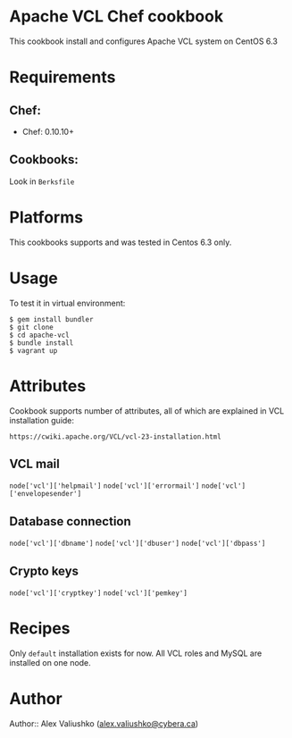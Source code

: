 # Apache VCL Chef cookbook
This cookbook install and configures Apache VCL system on CentOS 6.3

# Requirements
## Chef:
* Chef: 0.10.10+

## Cookbooks:
Look in `Berksfile`

# Platforms
This cookbooks supports and was tested in Centos 6.3 only.

# Usage
To test it in virtual environment:

    $ gem install bundler
    $ git clone
    $ cd apache-vcl
    $ bundle install
    $ vagrant up

# Attributes
Cookbook supports number of attributes, all of which are explained in
VCL installation guide:

    https://cwiki.apache.org/VCL/vcl-23-installation.html

## VCL mail
`node['vcl']['helpmail']`
`node['vcl']['errormail']`
`node['vcl']['envelopesender']`

## Database connection
`node['vcl']['dbname']`
`node['vcl']['dbuser']`
`node['vcl']['dbpass']`

## Crypto keys
`node['vcl']['cryptkey']`
`node['vcl']['pemkey']`

# Recipes
Only `default` installation exists for now. All VCL roles and MySQL are
installed on one node.

# Author
Author:: Alex Valiushko (<alex.valiushko@cybera.ca>)
